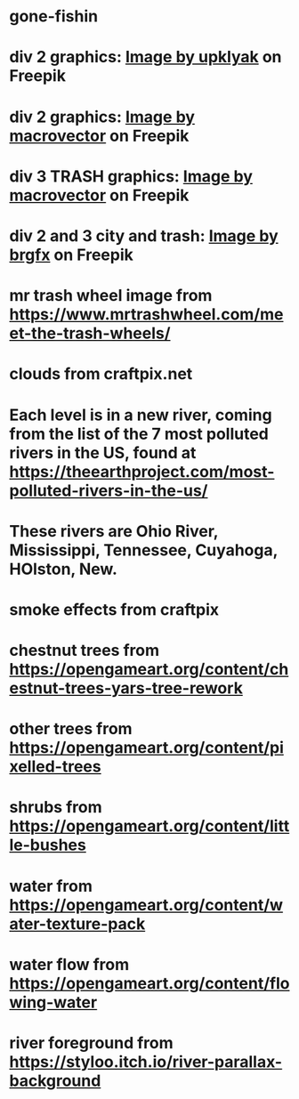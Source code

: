 # gone-fishin
# div 2 graphics: <a href="https://www.freepik.com/free-vector/seamless-game-ground-textures_28590580.htm#query=game%20asset&position=26&from_view=keyword&track=ais">Image by upklyak</a> on Freepik
# div 2 graphics: <a href="https://www.freepik.com/free-vector/computer-game-landscapes-collection_9586315.htm#query=game%20asset&position=41&from_view=keyword&track=ais">Image by macrovector</a> on Freepik
# div 3 TRASH graphics: <a href="https://www.freepik.com/free-vector/rotten-food-trash-containers-cartoon-set-fruits-vegetables-meat-products-unsuitable-use-isolated-vector-illustration_40275073.htm#query=trash&position=1&from_view=search&track=sph">Image by macrovector</a> on Freepik
# div 2 and 3 city and trash: <a href="https://www.freepik.com/free-vector/pollution-litter-rubbish-trash-objects-isolated_5982927.htm#query=trash&position=11&from_view=search&track=sph">Image by brgfx</a> on Freepik
# mr trash wheel image from https://www.mrtrashwheel.com/meet-the-trash-wheels/
# clouds from craftpix.net 
# Each level is in a new river, coming from the list of the 7 most polluted rivers in the US, found at https://theearthproject.com/most-polluted-rivers-in-the-us/
# These rivers are Ohio River, Mississippi, Tennessee, Cuyahoga, HOlston, New. 
# smoke effects from craftpix
# chestnut trees from https://opengameart.org/content/chestnut-trees-yars-tree-rework
# other trees from https://opengameart.org/content/pixelled-trees
# shrubs from https://opengameart.org/content/little-bushes
# water from https://opengameart.org/content/water-texture-pack
# water flow from https://opengameart.org/content/flowing-water

# river foreground from https://styloo.itch.io/river-parallax-background